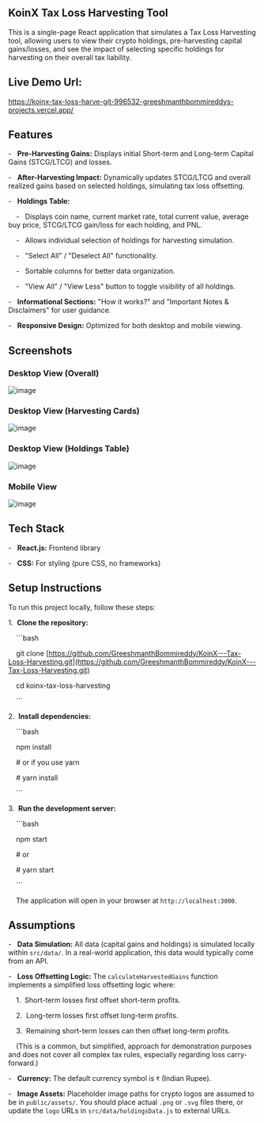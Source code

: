 ## KoinX Tax Loss Harvesting Tool



This is a single-page React application that simulates a Tax Loss Harvesting tool, allowing users to view their crypto holdings, pre-harvesting capital gains/losses, and see the impact of selecting specific holdings for harvesting on their overall tax liability.

## Live Demo Url:

https://koinx-tax-loss-harve-git-996532-greeshmanthbommireddys-projects.vercel.app/

## Features



-   **Pre-Harvesting Gains:** Displays initial Short-term and Long-term Capital Gains (STCG/LTCG) and losses.

-   **After-Harvesting Impact:** Dynamically updates STCG/LTCG and overall realized gains based on selected holdings, simulating tax loss offsetting.

-   **Holdings Table:**

    -   Displays coin name, current market rate, total current value, average buy price, STCG/LTCG gain/loss for each holding, and PNL.

    -   Allows individual selection of holdings for harvesting simulation.

    -   "Select All" / "Deselect All" functionality.

    -   Sortable columns for better data organization.

    -   "View All" / "View Less" button to toggle visibility of all holdings.

-   **Informational Sections:** "How it works?" and "Important Notes & Disclaimers" for user guidance.

-   **Responsive Design:** Optimized for both desktop and mobile viewing.



## Screenshots





### Desktop View (Overall)
![image](https://github.com/user-attachments/assets/e0e96571-fb8e-4dfa-9d0d-df6daa3c0766)




### Desktop View (Harvesting Cards)

![image](https://github.com/user-attachments/assets/b76cda9d-3f63-42dc-ad83-51503fc08291)




### Desktop View (Holdings Table)
![image](https://github.com/user-attachments/assets/e3b833b5-dc79-486f-b379-94395047640a)





### Mobile View

![image](https://github.com/user-attachments/assets/8c036378-804f-4dd2-a4a8-2e8e3556d586)






## Tech Stack



-   **React.js:** Frontend library

-   **CSS:** For styling (pure CSS, no frameworks)



## Setup Instructions



To run this project locally, follow these steps:



1.  **Clone the repository:**

    ```bash

    git clone [https://github.com/GreeshmanthBommireddy/KoinX---Tax-Loss-Harvesting.git](https://github.com/GreeshmanthBommireddy/KoinX---Tax-Loss-Harvesting.git)

    cd koinx-tax-loss-harvesting

    ```


2.  **Install dependencies:**

    ```bash

    npm install

    # or if you use yarn

    # yarn install

    ```



3.  **Run the development server:**

    ```bash

    npm start

    # or

    # yarn start

    ```

    The application will open in your browser at `http://localhost:3000`.



## Assumptions



-   **Data Simulation:** All data (capital gains and holdings) is simulated locally within `src/data/`. In a real-world application, this data would typically come from an API.

-   **Loss Offsetting Logic:** The `calculateHarvestedGains` function implements a simplified loss offsetting logic where:

    1.  Short-term losses first offset short-term profits.

    2.  Long-term losses first offset long-term profits.

    3.  Remaining short-term losses can then offset long-term profits.

    (This is a common, but simplified, approach for demonstration purposes and does not cover all complex tax rules, especially regarding loss carry-forward.)

-   **Currency:** The default currency symbol is `₹` (Indian Rupee).

-   **Image Assets:** Placeholder image paths for crypto logos are assumed to be in `public/assets/`. You should place actual `.png` or `.svg` files there, or update the `logo` URLs in `src/data/holdingsData.js` to external URLs.
